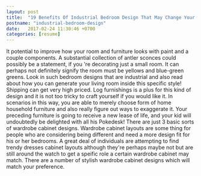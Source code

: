 ```yaml
---
layout: post
title:  "19 Benefits Of Industrial Bedroom Design That May Change Your Perspective"
postname: "industrial-bedroom-design"
date:   2017-02-24 11:30:46 +0700
categories: [resume]
---
```

It potential to improve how your room and furniture looks with paint and a couple components. A substantial collection of antler sconces could possibly be a statement, if you 're decorating just a small room. It can perhaps not definitely signify the room must be yellows and blue-green greens. Look in such bedroom designs that are industrial and also read about how you can generate your living room inside this specific style! Shipping can get very high priced. Log furnishings is a plus for this kind of design and it is not too tricky to craft yourself if you would like it. In scenarios in this way, you are able to merely choose form of home household furniture and also really figure out ways to exaggerate it. Your preceding furniture is going to receive a new lease of life, and your kid will undoubtedly be delighted with all his Pokedesk! There are just 3 basic sorts of wardrobe cabinet designs. Wardrobe cabinet layouts are some thing for people who are considering being different and need a more design fit for his or her bedrooms. A great deal of individuals are attempting to find trendy dresses cabinet layouts although they're perhaps maybe not but are still around the watch to get a speific role a certain wardrobe cabinet may match. There are a number of stylish wardrobe cabinet designs which will match your preference.
